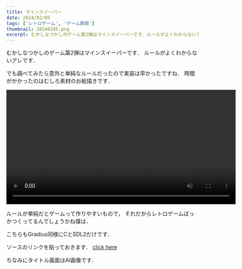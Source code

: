 ```yaml
---
title: マインスイーパー
date: 2024/02/05
tags: ['レトロゲーム', 'ゲーム開発']
thumbnail: 20240205.png
excerpt: むかしなつかしのゲーム第2弾はマインスイーパーです．ルールがよくわからないアレです．でも意外と単純なルールだったので実装は早かったですね．時間がかかったのはむしろ素材のお絵描きです．
---
```


むかしなつかしのゲーム第2弾はマインスイーパーです．
ルールがよくわからないアレです．

でも調べてみたら意外と単純なルールだったので実装は早かったですね．
時間がかかったのはむしろ素材のお絵描きです．


<video controls width="600">
  <source src="/public/content/works/20240205/20240205.mp4" type="video/mp4">
  お使いのブラウザは動画タグに対応していません。
</video>

ルールが単純だとゲームって作りやすいもので，
それだからレトロゲームばっかつくってるんでしょうかね僕は．

こちらもGradius同様にCとSDL2だけです．

ソースのリンクを貼っておきます．
[click here](https://github.com/k-mysa6505/minesweeper)

ちなみにタイトル画面はAI画像です．
